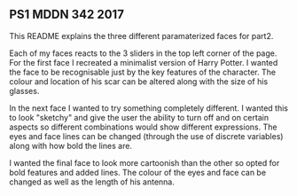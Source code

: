 ## PS1 MDDN 342 2017

This README explains the three different paramaterized faces for part2. 

Each of my faces reacts to the 3 sliders in the top left corner of the page. For the first face I recreated a minimalist version of Harry Potter. I wanted the face to be recognisable just by the key features of the character. The colour and location of his scar can be altered along with the size of his glasses.

In the next face I wanted to try something completely different. I wanted this to look "sketchy" and give the user the ability to turn off and on certain aspects so different combinations would show different expressions. The eyes and face lines can be changed (through the use of discrete variables) along with how bold the lines are. 

I wanted the final face to look more cartoonish than the other so opted for bold features and added lines. The colour of the eyes and face can be changed as well as the length of his antenna. 
